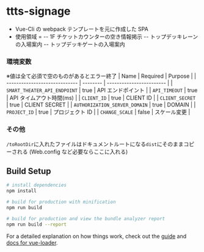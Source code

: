 # ttts-signage

-   Vue-Cli の webpack テンプレートを元に作成した SPA
-   使用領域 =
    -- 1F チケットカウンターの空き情報掲示
    -- トップデッキレーンの入場案内
    -- トップデッキゲートの入場案内

### 環境変数

※値は全て必須で空のものがあるとエラー終了
| Name                          | Required | Purpose                  |
| ----------------------------- | -------- | ------------------------ |
| `SMART_THEATER_API_ENDPOINT`  | true     | API エンドポイント       |
| `API_TIMEOUT`                 | true     | API タイムアウト時間(ms) |
| `CLIENT_ID`                   | true     | CLIENT ID                |
| `CLIENT_SECRET              ` | true     | CLIENT SECRET            |
| `AUTHORIZATION_SERVER_DOMAIN` | true     | DOMAIN                   |
| `PROJECT_ID`                  | true     | プロジェクト ID          |
| `CHANGE_SCALE`                | false    | スケール変更             |

### その他

`/toRootDir`に入れたファイルはドキュメントルートになる`dist`にそのままコピーされる (Web.config など必要ならここに入れる)

## Build Setup

```bash
# install dependencies
npm install

# build for production with minification
npm run build

# build for production and view the bundle analyzer report
npm run build --report
```

For a detailed explanation on how things work, check out the [guide](http://vuejs-templates.github.io/webpack/) and [docs for vue-loader](http://vuejs.github.io/vue-loader).
